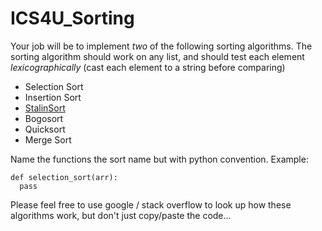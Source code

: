 # ICS4U_Sorting

Your job will be to implement *two* of the following sorting algorithms. 
The sorting algorithm should work on any list, and should test each element _lexicographically_ (cast each element to a string before comparing)

* Selection Sort
* Insertion Sort
* [StalinSort](https://www.quora.com/What-is-Stalin-sort)
* Bogosort
* Quicksort
* Merge Sort

Name the functions the sort name but with python convention.
Example:
```
def selection_sort(arr):
  pass
```

Please feel free to use google / stack overflow to look up how these algorithms work, but don't just copy/paste the code... 

